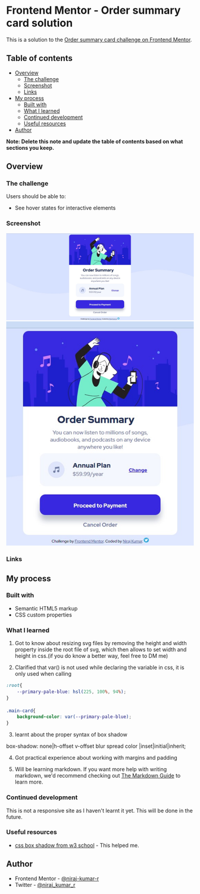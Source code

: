 # Frontend Mentor - Order summary card solution

This is a solution to the [Order summary card challenge on Frontend Mentor](https://www.frontendmentor.io/challenges/order-summary-component-QlPmajDUj).

## Table of contents

- [Overview](#overview)
  - [The challenge](#the-challenge)
  - [Screenshot](#screenshot)
  - [Links](#links)
- [My process](#my-process)
  - [Built with](#built-with)
  - [What I learned](#what-i-learned)
  - [Continued development](#continued-development)
  - [Useful resources](#useful-resources)
- [Author](#author)

**Note: Delete this note and update the table of contents based on what sections you keep.**

## Overview

### The challenge

Users should be able to:

- See hover states for interactive elements

### Screenshot

![finished desktop website](app/images/finished-long-screnshot.jpg)
![finihed portrait website](app/images/finished-portrait-screenshot.jpg)
### Links

<!-- - Solution URL: [Add solution URL here](https://your-solution-url.com)
- Live Site URL: [Add live site URL here](https://your-live-site-url.com)
will be added when it is available -->

## My process

### Built with

- Semantic HTML5 markup
- CSS custom properties

### What I learned

1) Got to know about resizing svg files by removing the height and width property inside the root file of svg, which then allows to set width and height in css.(if you do know a better way, feel free to DM me)

2) Clarified that var() is not used while declaring the variable in css, it is only used when calling
```css
:root{
    --primary-pale-blue: hsl(225, 100%, 94%);
}

.main-card{
    background-color: var(--primary-pale-blue);
}
```
3) learnt about the proper syntax of box shadow

box-shadow: none|h-offset v-offset blur spread color |inset|initial|inherit;

4) Got practical experience about working with margins and padding

5) Will be learning markdown. If you want more help with writing markdown, we'd recommend checking out [The Markdown Guide](https://www.markdownguide.org/) to learn more.

### Continued development

This is not a responsive site as I haven't learnt it yet. This will be done in the future.

### Useful resources

- [css box shadow from w3 school](https://www.w3schools.com/cssref/css3_pr_box-shadow.asp) - This helped me.

## Author

- Frontend Mentor - [@niraj-kumar-r](https://www.frontendmentor.io/profile/niraj-kumar-r)
- Twitter - [@niraj_kumar_r](https://www.twitter.com/niraj_kumar_r)

<!-- - Website - [Niraj Kumar](https://www.your-site.com) 
will be added later when I actually learn enough to make one myself-->